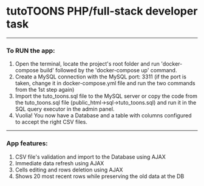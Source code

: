 # tutoTOONS PHP/full-stack developer task

-------------------
### To RUN the app:
1. Open the terminal, locate the project's root folder and run 'docker-compose build' followed by the 'docker-compose up' command.
2. Create a MySQL connection with the MySQL port: 3311 (if the port is taken, change it in docker-compose.yml file and run the two commands from the 1st step again)
3. Import the tuto_toons.sql file to the MySQL server or copy the code from the tuto_toons.sql file (public_html->sql->tuto_toons.sql) and run it in the SQL query executor in the admin panel.
4. Vuolia! You now have a Database and a table with columns configured to accept the right CSV files.

-------------------
### App features: 
1. CSV file's validation and import to the Database using AJAX
2. Immediate data refresh using AJAX
3. Cells editing and rows deletion using AJAX
4. Shows 20 most recent rows while preserving the old data at the DB


